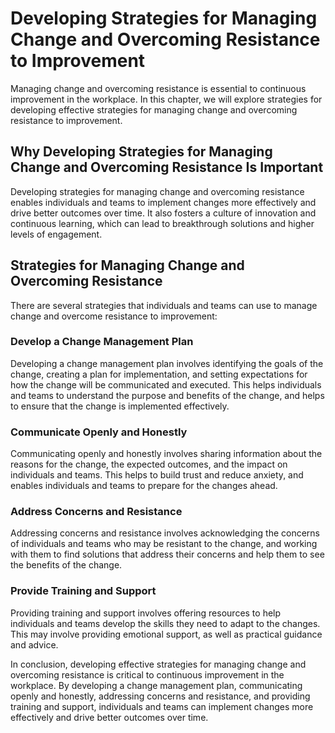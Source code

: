 Developing Strategies for Managing Change and Overcoming Resistance to Improvement
========================================================================================================================================

Managing change and overcoming resistance is essential to continuous improvement in the workplace. In this chapter, we will explore strategies for developing effective strategies for managing change and overcoming resistance to improvement.

Why Developing Strategies for Managing Change and Overcoming Resistance Is Important
------------------------------------------------------------------------------------

Developing strategies for managing change and overcoming resistance enables individuals and teams to implement changes more effectively and drive better outcomes over time. It also fosters a culture of innovation and continuous learning, which can lead to breakthrough solutions and higher levels of engagement.

Strategies for Managing Change and Overcoming Resistance
--------------------------------------------------------

There are several strategies that individuals and teams can use to manage change and overcome resistance to improvement:

### Develop a Change Management Plan

Developing a change management plan involves identifying the goals of the change, creating a plan for implementation, and setting expectations for how the change will be communicated and executed. This helps individuals and teams to understand the purpose and benefits of the change, and helps to ensure that the change is implemented effectively.

### Communicate Openly and Honestly

Communicating openly and honestly involves sharing information about the reasons for the change, the expected outcomes, and the impact on individuals and teams. This helps to build trust and reduce anxiety, and enables individuals and teams to prepare for the changes ahead.

### Address Concerns and Resistance

Addressing concerns and resistance involves acknowledging the concerns of individuals and teams who may be resistant to the change, and working with them to find solutions that address their concerns and help them to see the benefits of the change.

### Provide Training and Support

Providing training and support involves offering resources to help individuals and teams develop the skills they need to adapt to the changes. This may involve providing emotional support, as well as practical guidance and advice.

In conclusion, developing effective strategies for managing change and overcoming resistance is critical to continuous improvement in the workplace. By developing a change management plan, communicating openly and honestly, addressing concerns and resistance, and providing training and support, individuals and teams can implement changes more effectively and drive better outcomes over time.

